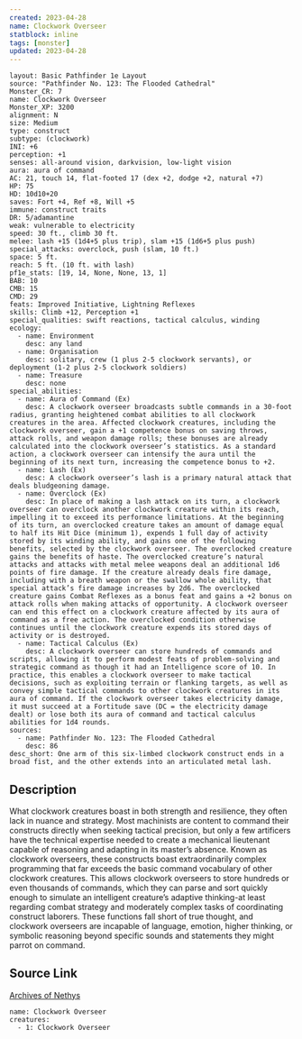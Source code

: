 ```yaml
---
created: 2023-04-28
name: Clockwork Overseer
statblock: inline
tags: [monster]
updated: 2023-04-28
---
```

```statblock
layout: Basic Pathfinder 1e Layout
source: "Pathfinder No. 123: The Flooded Cathedral"
Monster_CR: 7
name: Clockwork Overseer
Monster_XP: 3200
alignment: N
size: Medium
type: construct
subtype: (clockwork)
INI: +6
perception: +1
senses: all-around vision, darkvision, low-light vision
aura: aura of command
AC: 21, touch 14, flat-footed 17 (dex +2, dodge +2, natural +7)
HP: 75
HD: 10d10+20
saves: Fort +4, Ref +8, Will +5
immune: construct traits
DR: 5/adamantine
weak: vulnerable to electricity
speed: 30 ft., climb 30 ft.
melee: lash +15 (1d4+5 plus trip), slam +15 (1d6+5 plus push)
special_attacks: overclock, push (slam, 10 ft.)
space: 5 ft.
reach: 5 ft. (10 ft. with lash)
pf1e_stats: [19, 14, None, None, 13, 1]
BAB: 10
CMB: 15
CMD: 29
feats: Improved Initiative, Lightning Reflexes
skills: Climb +12, Perception +1
special_qualities: swift reactions, tactical calculus, winding
ecology:
  - name: Environment
    desc: any land
  - name: Organisation
    desc: solitary, crew (1 plus 2-5 clockwork servants), or deployment (1-2 plus 2-5 clockwork soldiers)
  - name: Treasure
    desc: none
special_abilities:
  - name: Aura of Command (Ex)
    desc: A clockwork overseer broadcasts subtle commands in a 30-foot radius, granting heightened combat abilities to all clockwork creatures in the area. Affected clockwork creatures, including the clockwork overseer, gain a +1 competence bonus on saving throws, attack rolls, and weapon damage rolls; these bonuses are already calculated into the clockwork overseer’s statistics. As a standard action, a clockwork overseer can intensify the aura until the beginning of its next turn, increasing the competence bonus to +2.
  - name: Lash (Ex)
    desc: A clockwork overseer’s lash is a primary natural attack that deals bludgeoning damage.
  - name: Overclock (Ex)
    desc: In place of making a lash attack on its turn, a clockwork overseer can overclock another clockwork creature within its reach, impelling it to exceed its performance limitations. At the beginning of its turn, an overclocked creature takes an amount of damage equal to half its Hit Dice (minimum 1), expends 1 full day of activity stored by its winding ability, and gains one of the following benefits, selected by the clockwork overseer. The overclocked creature gains the benefits of haste. The overclocked creature’s natural attacks and attacks with metal melee weapons deal an additional 1d6 points of fire damage. If the creature already deals fire damage, including with a breath weapon or the swallow whole ability, that special attack’s fire damage increases by 2d6. The overclocked creature gains Combat Reflexes as a bonus feat and gains a +2 bonus on attack rolls when making attacks of opportunity. A clockwork overseer can end this effect on a clockwork creature affected by its aura of command as a free action. The overclocked condition otherwise continues until the clockwork creature expends its stored days of activity or is destroyed.
  - name: Tactical Calculus (Ex)
    desc: A clockwork overseer can store hundreds of commands and scripts, allowing it to perform modest feats of problem-solving and strategic command as though it had an Intelligence score of 10. In practice, this enables a clockwork overseer to make tactical decisions, such as exploiting terrain or flanking targets, as well as convey simple tactical commands to other clockwork creatures in its aura of command. If the clockwork overseer takes electricity damage, it must succeed at a Fortitude save (DC = the electricity damage dealt) or lose both its aura of command and tactical calculus abilities for 1d4 rounds.
sources:
  - name: Pathfinder No. 123: The Flooded Cathedral
    desc: 86
desc_short: One arm of this six-limbed clockwork construct ends in a broad fist, and the other extends into an articulated metal lash.
```
## Description
What clockwork creatures boast in both strength and resilience, they often lack in nuance and strategy. Most machinists are content to command their constructs directly when seeking tactical precision, but only a few artificers have the technical expertise needed to create a mechanical lieutenant capable of reasoning and adapting in its master’s absence. Known as clockwork overseers, these constructs boast extraordinarily complex programming that far exceeds the basic command vocabulary of other clockwork creatures. This allows clockwork overseers to store hundreds or even thousands of commands, which they can parse and sort quickly enough to simulate an intelligent creature’s adaptive thinking-at least regarding combat strategy and moderately complex tasks of coordinating construct laborers. These functions fall short of true thought, and clockwork overseers are incapable of language, emotion, higher thinking, or symbolic reasoning beyond specific sounds and statements they might parrot on command.
## Source Link
[Archives of Nethys](https://aonprd.com/MonsterDisplay.aspx?ItemName=Clockwork%20Overseer)
```encounter-table
name: Clockwork Overseer
creatures:
  - 1: Clockwork Overseer
```
